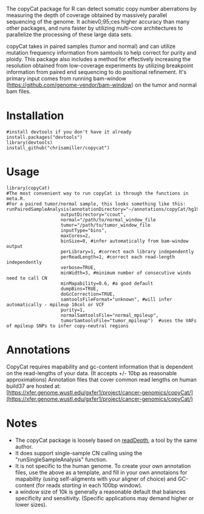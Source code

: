 The copyCat package for R can detect somatic copy number aberrations by measuring the depth of coverage obtained by massively parallel sequencing of the genome. It achiev0;95;ces higher accuracy than many other packages, and runs faster by utilizing multi-core architectures to parallelize the processing of these large data sets.

copyCat takes in paired samples (tumor and normal) and can utilize mutation frequency information from samtools to help correct for purity and ploidy. This package also includes a method for effectively increasing the resolution obtained from low-coverage experiments by utilizing breakpoint information from paired end sequencing to do positional refinement.  It's primary input comes from running bam-window (https://github.com/genome-vendor/bam-window) on the tumor and normal bam files. 

# Installation

    #install devtools if you don't have it already
    install.packages("devtools")
    library(devtools)
    install_github("chrisamiller/copycat")

# Usage
    library(copyCat)
    #The most convenient way to run copyCat is through the functions in meta.R. 
    #For a paired tumor/normal sample, this looks something like this:
    runPairedSampleAnalysis(annotationDirectory="~/annotations/copyCat/hg19/",
                        outputDirectory="ccout",
                        normal="/path/to/normal_window_file
                        tumor="/path/to/tumor_window_file
                        inputType="bins",
                        maxCores=2,
                        binSize=0, #infer automatically from bam-window output
                        perLibrary=1, #correct each library independently
                        perReadLength=1, #correct each read-length independently
                        verbose=TRUE,
                        minWidth=3, #minimum number of consecutive winds need to call CN
                        minMapability=0.6, #a good default
                        dumpBins=TRUE,
                        doGcCorrection=TRUE,
                        samtoolsFileFormat="unknown", #will infer automatically - mpileup 10col or VCF
                        purity=1,
                        normalSamtoolsFile="normal_mpileup",
                        tumorSamtoolsFile="tumor_mpileup")  #uses the VAFs of mpileup SNPs to infer copy-neutral regions


# Annotations
CopyCat requires mapability and gc-content information that is dependent on the read-lengths of your data. (It accepts +/- 10bp as reasonable approximations) Annotation files that cover common read lengths on human build37 are hosted at: [https://xfer.genome.wustl.edu/gxfer1/project/cancer-genomics/copyCat/](https://xfer.genome.wustl.edu/gxfer1/project/cancer-genomics/copyCat/)

# Notes
- The copyCat package is loosely based on [readDepth](https://code.google.com/p/readdepth/), a tool by the same author. 
- It does support single-sample CN calling using the "runSingleSampleAnalysis" function.
- It is not specific to the human genome. To create your own annotation files, use the above as a template, and fill in your own annotaions for mapability (using self-aligments with your aligner of choice) and GC-content (for reads _starting_ in each 100bp window).
- a window size of 10k is generally a reasonable default that balances specificity and sensitivity. (Specific applications may demand higher or lower sizes).
